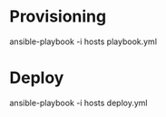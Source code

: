 # Provisioning

ansible-playbook -i hosts playbook.yml

# Deploy

ansible-playbook -i hosts deploy.yml

